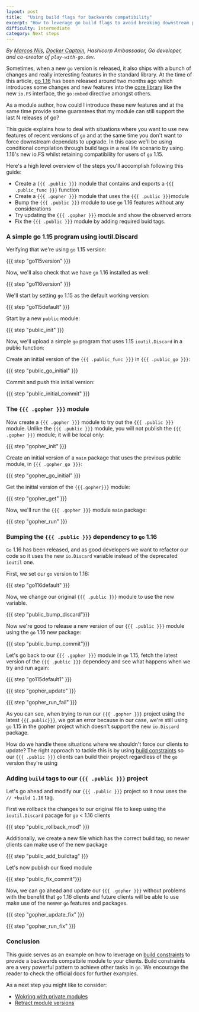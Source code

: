 ```yaml
---
layout: post
title:  "Using build flags for backwards compatibility"
excerpt: "How to leverage go build flags to avoid breaking downstream projects "
difficulty: Intermediate
category: Next steps
---
```


_By [Marcos Nils](https://twitter.com/marcosnils), [Docker Captain](https://www.docker.com/captains/marcos-lilljedahl), Hashicorp Ambassador, Go developer, and co-creator of `play-with-go.dev`._

Sometimes, when a new `go` version is released, it also ships with a bunch of changes and really interesting features in the standard library.
At the time of this article, [go 1.16](https://golang.org/doc/go1.16) has been released around two months ago which introduces some changes and
new features into the [core library](https://golang.org/doc/go1.16#library) like the new `io.FS` interface, the `go:embed` directive amongst others.

As a module author, how could I introduce these new features and at the same time provide some guarantees that
my module can still support the last N releases of go?

This guide explains how to deal with situations where you want to use new features of recent versions of `go`
and at the same time you don't want to force downstream dependats to upgrade. In this case we'll be using
conditional compilation through build tags in a real life scenario by using 1.16's new io.FS whilst retaining compatibility for users of `go` 1.15.

Here's a high level overview of the steps you'll accomplish following this guide:

- Create a `{{{ .public }}}` module that contains and exports a `{{{ .public_func }}}` function
- Create a `{{{ .gopher }}}` module that uses the `{{{ .public }}}`module
- Bump the `{{{ .public }}}` module to use `go` 1.16 features without any considerations
- Try updating the `{{{ .gopher }}}` module and show the observed errors
- Fix the `{{{ .public }}}` module by adding required buid tags.


### A simple go 1.15 program using ioutil.Discard

Verifying that we're using `go` 1.15 version:

{{{ step "go115version" }}}

Now, we'll also check that we have `go` 1.16 installed as well:

{{{ step "go116version" }}}


We'll start by setting `go` 1.15 as the default working version:

{{{ step "go115default" }}}

Start by a new `public` module:

{{{ step "public_init" }}}

Now, we'll upload a simple `go` program that uses 1.15 `ioutil.Discard` in a public function:

Create an initial version of the `{{{ .public_func }}}` in `{{{ .public_go }}}`:

{{{ step "public_go_initial" }}}

Commit and push this initial version:

{{{ step "public_initial_commit" }}}

### The `{{{ .gopher }}}` module

Now create a `{{{ .gopher }}}` module to try out the `{{{ .public }}}` module. Unlike
the `{{{ .public }}}` module, you will not publish the `{{{ .gopher }}}` module; it
will be local only:

{{{ step "gopher_init" }}}

Create an initial version of a `main` package that uses the previous public module, in `{{{ .gopher_go }}}`:

{{{ step "gopher_go_initial" }}}


Get the initial version of the `{{{.gopher}}}` module:

{{{ step "gopher_get" }}}

Now, we'll run the `{{{ .gopher }}}` module `main` package:

{{{ step "gopher_run" }}}


### Bumping the `{{{ .public }}}` dependency to `go` 1.16

`Go` 1.16 has been released, and as good developers we want to refactor our
code so it uses the new `io.Discard` variable instead of the deprecated `ioutil` one.


First, we set our `go` version to 1.16:

{{{ step "go116default" }}}

Now, we change our original `{{{ .public }}}` module to use the new variable.

{{{ step "public_bump_discard"}}}


Now we're good to release a new version of our `{{{ .public }}}` module
using the `go` 1.16 new package:

{{{ step "public_bump_commit"}}}


Let's go back to our `{{{ .gopher }}}` module in `go` 1.15, fetch the latest
version of the `{{{ .public }}}` dependecy and see what happens when we try and
run again:

{{{ step "go115default1" }}}

{{{ step "gopher_update" }}}

{{{ step "gopher_run_fail" }}}

As you can see, when trying to run our `{{{ .gopher }}}` project using the
latest `{{{.public}}}`, we got an error because in our case, we're still using
`go` 1.15 in the gopher project which doesn't support the new `io.Discard`
package.

How do we handle these situations where we shouldn't force our clients to update?
The right approach to tackle this is by using [build constraints](https://pkg.go.dev/go/build#hdr-Build_Constraints) so our `{{{ .public }}}`
clients can build their project regardless of the `go` version they're using


### Adding `build` tags to our `{{{ .public }}}` project

Let's go ahead and modify our `{{{ .public }}}` project so it now uses the
`// +build 1.16` tag.

First we rollback the changes to our original file to keep using the `ioutil.Discard`
pacage for `go` < 1.16 clients

{{{ step "public_rollback_mod" }}}

Additionally, we create a new file which has the correct build tag, so
newer clients can make use of the new package

{{{ step "public_add_buildtag" }}}

Let's now publish our fixed module

{{{ step "public_fix_commit"}}}


Now, we can go ahead and update our `{{{ .gopher }}}` without problems with the
benefit that `go` 1.16 clients and future clients will be able to use make
use of the newer `go` features and packages.

{{{ step "gopher_update_fix" }}}

{{{ step "gopher_run_fix" }}}


### Conclusion

This guide serves as an example on how to leverage on [build constraints](https://pkg.go.dev/go/build#hdr-Build_Constraints)
to provide a backwards compatbile module to your clients. Build constraints are a very
powerful pattern to achieve other tasks in `go`. We encourage the reader to check the official docs
for further examples.

As a next step you might like to consider:

* [Wokring with private modules](/working-with-private-modules_go115_en/)
* [Retract module versions](/retract-module-versions_go116_en/)
